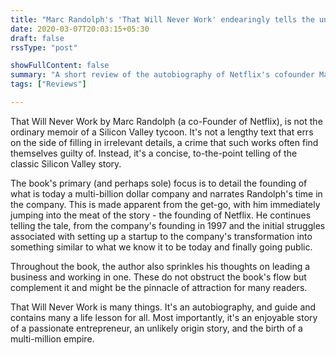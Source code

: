 ```yaml
---
title: "Marc Randolph's 'That Will Never Work' endearingly tells the unlikely story of Netflix"
date: 2020-03-07T20:03:15+05:30
draft: false
rssType: "post"

showFullContent: false
summary: "A short review of the autobiography of Netflix's cofounder Marc Randolph"
tags: ["Reviews"]

---
```


That Will Never Work by Marc Randolph (a co-Founder of Netflix), is not the ordinary memoir of a Silicon Valley tycoon. It's not a lengthy text that errs on the side of filling in irrelevant details, a crime that such works often find themselves guilty of. Instead, it's a concise, to-the-point telling of the classic Silicon Valley story.

The book's primary (and perhaps sole) focus is to detail the founding of what is today a multi-billion dollar company and narrates Randolph's time in the company. This is made apparent from the get-go, with him immediately jumping into the meat of the story - the founding of Netflix. He continues telling the tale, from the company's founding in 1997 and the initial struggles associated with setting up a startup to the company's transformation into something similar to what we know it to be today and finally going public.

Throughout the book, the author also sprinkles his thoughts on leading a business and working in one. These do not obstruct the book's flow but complement it and might be the pinnacle of attraction for many readers.

That Will Never Work is many things. It's an autobiography, and guide and contains many a life lesson for all. Most importantly, it's an enjoyable story of a passionate entrepreneur, an unlikely origin story, and the birth of a multi-million empire.
